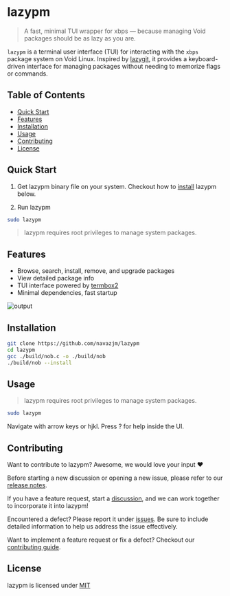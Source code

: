 # lazypm

> A fast, minimal TUI wrapper for xbps — because managing Void packages should
> be as lazy as you are.

`lazypm` is a terminal user interface (TUI) for interacting with the `xbps`
package system on Void Linux. Inspired by [lazygit](https://github.com/jesseduffield/lazygit),
it provides a keyboard-driven interface for managing packages without needing to
memorize flags or commands.

## Table of Contents
- [Quick Start](#quick-start)
- [Features](#features)
- [Installation](#installation)
- [Usage](#usage)
- [Contributing](#contributing)
- [License](#license)

## Quick Start

1. Get lazypm binary file on your system. Checkout how to [install](#installation) lazypm below.

1. Run lazypm

```sh
sudo lazypm
```

> lazypm requires root privileges to manage system packages.

## Features

- Browse, search, install, remove, and upgrade packages
- View detailed package info
- TUI interface powered by [termbox2](https://github.com/termbox/termbox2)
- Minimal dependencies, fast startup

![output](https://github.com/user-attachments/assets/45c8c789-be5f-4750-9f10-e71679fb7c29)

## Installation

```sh
git clone https://github.com/navazjm/lazypm
cd lazypm
gcc ./build/nob.c -o ./build/nob
./build/nob --install
```

## Usage

> lazypm requires root privileges to manage system packages.

```sh
sudo lazypm
```

Navigate with arrow keys or hjkl. Press ? for help inside the UI.

## Contributing 

Want to contribute to lazypm? Awesome, we would love your input ♥

Before starting a new discussion or opening a new issue, please refer to our [release notes](./docs/release_notes.md). 

If you have a feature request, start a [discussion](https://github.com/navazjm/lazypm/discussions),
and we can work together to incorporate it into lazypm!

Encountered a defect? Please report it under [issues](https://github.com/navazjm/lazypm/issues).
Be sure to include detailed information to help us address the issue effectively.

Want to implement a feature request or fix a defect? Checkout our [contributing guide](./docs/contributing.md).

## License

lazypm is licensed under [MIT](./LICENSE)

